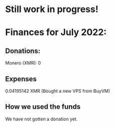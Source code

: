 # Still work in progress!

# Finances for July 2022:

## Donations:

Monero (XMR): 0

## Expenses

0.04195142 XMR (Bought a new VPS from BuyVM)

## How we used the funds

We have not gotten a donation yet. 
